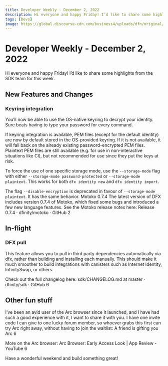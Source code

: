 ```yaml
---
title: Developer Weekly - December 2, 2022
description: Hi everyone and happy Friday! I’d like to share some highlights from the SDK team for this week.
tags: [Devs]
image: https://global.discourse-cdn.com/business4/uploads/dfn/original/1X/a6d6c5b4e246cd075a009424601bc981b3086fb4.png
---
```


# Developer Weekly - December 2, 2022

Hi everyone and happy Friday! I’d like to share some highlights from the SDK team for this week.

## New Features and Changes

### Keyring integration

You’ll now be able to use the OS-native keyring to decrypt your identity. Sure beats having to type your password for
every command.

If keyring integration is available, PEM files (except for the default identity) are now by default stored in the
OS-provided keyring.
If it is not available, it will fall back on the already existing password-encrypted PEM files.
Plaintext PEM files are still available (e.g. for use in non-interactive situations like CI), but not recommended for
use since they put the keys at risk.

To force the use of one specific storage mode, use the `--storage-mode` flag with
either `--storage-mode password-protected` or `--storage-mode plaintext`.
This works for both `dfx identity new` and `dfx identity import`.

The flag `--disable-encryption` is deprecated in favour of `--storage-mode plaintext`. It has the same behavior.
Motoko 0.7.4
The latest version of DFX includes version 0.7.4 of Motoko, which fixed some bugs and introduced a few new language
features. See the Motoko release notes here: Release 0.7.4 · dfinity/motoko · GitHub 2

## In-flight

### DFX pull

This feature allows you to pull in third party dependencies automatically via dfx, rather than building and installing
each manually. This should make it much smoother to build integrations with canisters such as Internet Identity,
InfinitySwap, or others.

Check out the full changelog here: sdk/CHANGELOG.md at master · dfinity/sdk · GitHub 6

## Other fun stuff

I’ve been an avid user of the Arc browser since it launched, and I have had such a good experience with it, I want to
share it with you. I have one invite code I can give to one lucky forum member, so whoever grabs this first can try Arc
right away, without having to join the waitlist: A friend is gifting you Arc 6

More on the Arc browser: Arc Browser: Early Access Look | App Review - YouTube 6

Have a wonderful weekend and build something great!